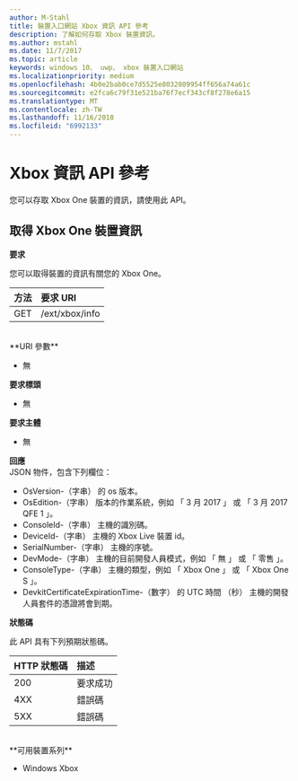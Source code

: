 ```yaml
---
author: M-Stahl
title: 裝置入口網站 Xbox 資訊 API 參考
description: 了解如何存取 Xbox 裝置資訊。
ms.author: mstahl
ms.date: 11/7/2017
ms.topic: article
keywords: windows 10、 uwp、 xbox 裝置入口網站
ms.localizationpriority: medium
ms.openlocfilehash: 4b0e2bab0ce7d5525e8032809954ff656a74a61c
ms.sourcegitcommit: e2fca6c79f31e521ba76f7ecf343cf8f278e6a15
ms.translationtype: MT
ms.contentlocale: zh-TW
ms.lasthandoff: 11/16/2018
ms.locfileid: "6992133"
---
```

# <a name="xbox-info-api-reference"></a>Xbox 資訊 API 參考   
您可以存取 Xbox One 裝置的資訊，請使用此 API。

## <a name="get-xbox-one-device-information"></a>取得 Xbox One 裝置資訊

**要求**

您可以取得裝置的資訊有關您的 Xbox One。

方法      | 要求 URI
:------     | :-----
GET | /ext/xbox/info
<br />
**URI 參數**

- 無

**要求標頭**

- 無

**要求主體**

- 無

**回應**   
JSON 物件，包含下列欄位：

* OsVersion-（字串） 的 os 版本。
* OsEdition-（字串） 版本的作業系統，例如 「 3 月 2017 」 或 「 3 月 2017 QFE 1 」。
* ConsoleId-（字串） 主機的識別碼。
* DeviceId-（字串） 主機的 Xbox Live 裝置 id。
* SerialNumber-（字串） 主機的序號。
* DevMode-（字串） 主機的目前開發人員模式，例如 「 無 」 或 「 零售 」。
* ConsoleType-（字串） 主機的類型，例如 「 Xbox One 」 或 「 Xbox One S 」。
* DevkitCertificateExpirationTime-（數字） 的 UTC 時間 （秒） 主機的開發人員套件的憑證將會到期。

**狀態碼**

此 API 具有下列預期狀態碼。

HTTP 狀態碼      | 描述
:------     | :-----
200 | 要求成功
4XX | 錯誤碼
5XX | 錯誤碼

<br />
**可用裝置系列**

* Windows Xbox
